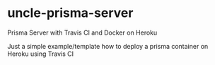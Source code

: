 # uncle-prisma-server
Prisma Server with Travis CI and Docker on Heroku

Just a simple example/template how to deploy a prisma container on Heroku using Travis CI
